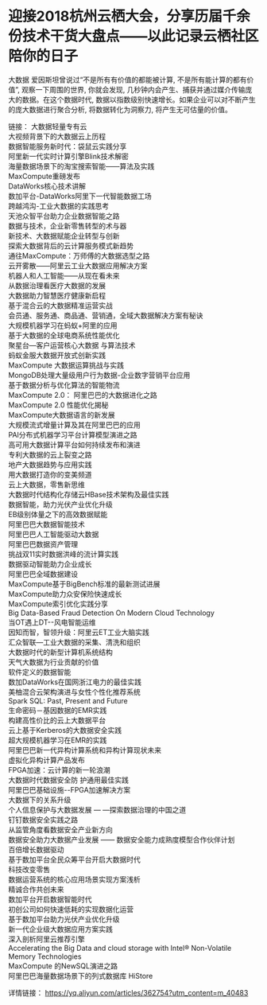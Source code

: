 # 迎接2018杭州云栖大会，分享历届千余份技术干货大盘点——以此记录云栖社区陪你的日子

大数据
爱因斯坦曾说过“不是所有有价值的都能被计算, 不是所有能计算的都有价值”, 观察一下周围的世界, 你就会发现, 几秒钟内会产生、捕获并通过媒介传输庞大的数据。在这个数据时代, 数据以指数级别快速增长。如果企业可以对不断产生的庞大数据进行聚合分析, 将数据转化为洞察力, 将产生无可估量的价值。

链接：
大数据轻量专有云   
大视频背景下的大数据云上历程   
数据智能服务新时代：袋鼠云实践分享   
阿里新一代实时计算引擎Blink技术解密   
海量数据场景下的淘宝搜索智能——算法及实践   
MaxCompute重磅发布   
DataWorks核心技术讲解   
数加平台-DataWorks阿里下一代智能数据工场   
跨越鸿沟-工业大数据的实践思考   
天池众智平台助力企业数据智能之路   
数据与技术，企业新零售转型的术与器   
新技术、大数据赋能企业转型与创新   
探索大数据背后的云计算服务模式新趋势   
通往MaxCompute：万师傅的大数据选型之路   
云开雾散——阿里云工业大数据应用解决方案   
机器人和人工智能——从现在看未来   
从数据治理看医疗大数据的发展   
大数据助力智慧医疗健康新启程   
基于混合云的大数据精准运营实战   
会员通、服务通、商品通、营销通，全域大数据解决方案有秘诀   
大规模机器学习在蚂蚁+阿里的应用   
基于大数据的全球电商系统性能优化   
聚星台—客户运营核心大数据 与算法技术   
蚂蚁金服大数据开放式创新实践   
MaxCompute 大数据运算挑战与实践   
MongoDB处理大量级用户行为数据-企业数字营销平台应用   
基于数据分析与优化算法的智能物流   
MaxCompute 2.0： 阿里巴巴的大数据进化之路   
MaxCompute 2.0 性能优化揭秘   
MaxCompute大数据语言的新发展   
大规模流式增量计算及其在阿里巴巴的应用   
PAI分布式机器学习平台计算模型演进之路    
高可用大数据计算平台如何持续发布和演进    
专利大数据的云上裂变之路   
地产大数据趋势与应用实践   
用大数据打造你的变美频道    
云上大数据，零售新思维    
大数据时代结构化存储云HBase技术架构及最佳实践   
数据智能，助力光伏产业优化升级   
EB级别体量之下的高效数据赋能   
阿里巴巴大数据智能技术   
阿里巴巴人工智能驱动大数据   
阿里巴巴数据资产管理   
挑战双11实时数据洪峰的流计算实践   
数据驱动智能助力企业成长   
阿里巴巴全域数据建设   
MaxCompute基于BigBench标准的最新测试进展   
MaxCompute助力众安保险快速成长   
MaxCompute索引优化实践分享   
Big Data-Based Fraud Detection On Modern Cloud Technology   
当OT遇上DT--风电智能运维   
因知而智，智领升级：阿里云ET工业大脑实践   
汇众智联—工业大数据的采集、清洗和组织   
大数据时代的新型计算机系统结构   
天气大数据为行业贡献的价值   
软件定义的数据智能   
数加DataWorks在国网浙江电力的最佳实践   
美柚混合云架构演进与女性个性化推荐系统   
Spark SQL: Past, Present and Future   
生命密码－基因数据的EMR实践   
构建高性价比的云上大数据平台   
云上基于Kerberos的大数据安全实践   
超大规模机器学习在EMR的实践   
阿里巴巴新一代异构计算系统和异构计算现状未来   
虚拟化异构计算产品发布   
FPGA加速：云计算的新一轮浪潮   
大数据时代数据安全防 护通用最佳实践   
阿里巴巴基础设施--FPGA加速解决方案   
大数据下的关系升级   
个人信息保护与大数据发展 — —探索数据治理的中国之道   
钉钉数据安全实践之路   
从监管角度看数据安全产业新方向   
数据安全助力大数据产业发展 —— 数据安全能力成熟度模型合作伙伴计划   
百倍增长数据驱动   
基于数加平台全民众筹平台开启大数据时代   
科技改变零售   
数据运营系统的核心应用场景实现方案浅析   
精诚合作共创未来   
数加平台开启数据智能时代   
初创公司如何快速低耗的实现数据化运营   
基于数加平台助力光伏产业优化升级   
新一代企业级大数据应用方案实践   
深入剖析阿里云推荐引擎   
Accelerating the Big Data and cloud storage with Intel® Non-Volatile Memory Technologies   
MaxCompute 的NewSQL演进之路   
阿里巴巴海量数据场景下的列式数据库 HiStore   

详情链接： https://yq.aliyun.com/articles/362754?utm_content=m_40483